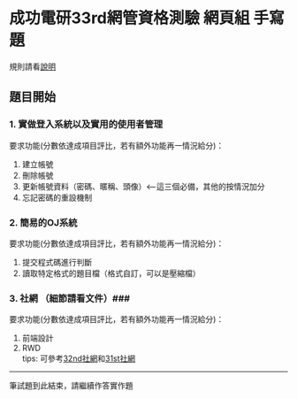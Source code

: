 # 成功電研33rd網管資格測驗 網頁組 手寫題 #
規則請看[說明](../README.md)  

## 題目開始 ##
### 1. 實做登入系統以及實用的使用者管理 ###
要求功能(分數依達成項目評比，若有額外功能再一情況給分)：
1. 建立帳號
2. 刪除帳號
3. 更新帳號資料（密碼、暱稱、頭像）<--這三個必備，其他的按情況加分 
4. 忘記密碼的重設機制

### 2. 簡易的OJ系統 ###
要求功能(分數依達成項目評比，若有額外功能再一情況給分)：
1. 提交程式碼進行判斷
2. 讀取特定格式的題目檔（格式自訂，可以是壓縮檔）

### 3. 社網 （細節請看文件）###
要求功能(分數依達成項目評比，若有額外功能再一情況給分)：
1. 前端設計
2. RWD  
tips: 可參考[32nd社網](https://ckcsc.net)和[31st社網](http://mars.cksh.tp.edu.tw/~t506/31st/)


---

筆試題到此結束，請繼續作答實作題
